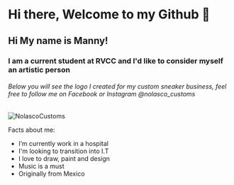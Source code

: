 # Hi there, Welcome to my Github 👋
## Hi My name is Manny! 
### I am a current student at RVCC and I'd like to consider myself an artistic person
###### Below you will see the logo I created for my custom sneaker business, feel free to follow me on Facebook or Instagram @nolasco_customs
![NolascoCustoms](https://user-images.githubusercontent.com/60162723/195145225-d32a1472-f8d0-420b-92a2-333ae80d2d73.png)

Facts about me: 

- I’m currently work in a hospital
- I'm looking to transition into I.T
- I love to draw, paint and design
- Music is a must
- Originally from Mexico 
